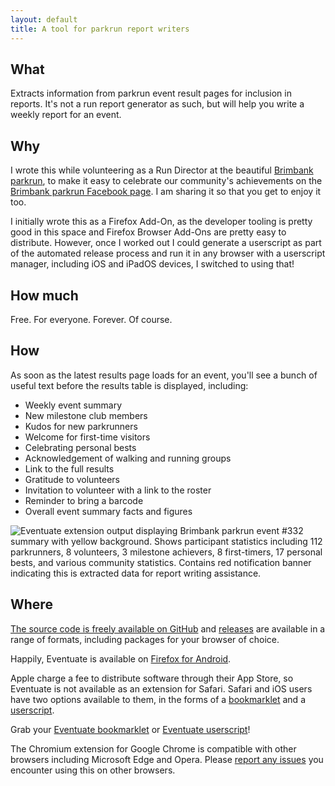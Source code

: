 ```yaml
---
layout: default
title: A tool for parkrun report writers
---
```


## What

Extracts information from parkrun event result pages for inclusion in reports. It's not a run report generator as such, but will help you write a weekly report for an event.

## Why

I wrote this while volunteering as a Run Director at the beautiful [Brimbank parkrun][brimbank], to make it easy to celebrate our community's achievements on the [Brimbank parkrun Facebook page][facebook]. I am sharing it so that you get to enjoy it too.

I initially wrote this as a Firefox Add-On, as the developer tooling is pretty good in this space and Firefox Browser Add-Ons are pretty easy to distribute. However, once I worked out I could generate a userscript as part of the automated release process and run it in any browser with a userscript manager, including iOS and iPadOS devices, I switched to using that!

## How much

Free. For everyone. Forever. Of course.

## How

As soon as the latest results page loads for an event, you'll see a bunch of useful text before the results table is displayed, including:

- Weekly event summary
- New milestone club members
- Kudos for new parkrunners
- Welcome for first-time visitors
- Celebrating personal bests
- Acknowledgement of walking and running groups
- Link to the full results
- Gratitude to volunteers
- Invitation to volunteer with a link to the roster
- Reminder to bring a barcode
- Overall event summary facts and figures

![Eventuate extension output displaying Brimbank parkrun event #332 summary with yellow background. Shows participant statistics including 112 parkrunners, 8 volunteers, 3 milestone achievers, 8 first-timers, 17 personal bests, and various community statistics. Contains red notification banner indicating this is extracted data for report writing assistance.][eventuate-results-summary-image]

## Where

[The source code is freely available on GitHub][github] and [releases][releases] are available in a range of formats, including packages for your browser of choice.

Happily, Eventuate is available on [Firefox for Android][firefox-android].

Apple charge a fee to distribute software through their App Store, so Eventuate is not available as an extension for Safari. Safari and iOS users have two options available to them, in the forms of a [bookmarklet][bookmarklet-wiki] and a [userscript][userscript-wiki].

Grab your [Eventuate bookmarklet][bookmarklet] or [Eventuate userscript][userscript]!

The Chromium extension for Google Chrome is compatible with other browsers including Microsoft Edge and Opera. Please [report any issues][issues] you encounter using this on other browsers.

<!-- Links -->
[brimbank]: https://www.parkrun.com.au/brimbank/
[facebook]: https://www.facebook.com/brimbankparkrun
[github]: https://github.com/johnsyweb/eventuate
[releases]: https://github.com/johnsyweb/eventuate/releases/
[firefox-android]: https://www.mozilla.org/firefox/browsers/mobile/android/
[bookmarklet-wiki]: https://en.wikipedia.org/wiki/Bookmarklet
[userscript-wiki]: https://en.wikipedia.org/wiki/Userscript
[bookmarklet]: ./bookmarklet.html
[userscript]: ./eventuate.user.js
[issues]: https://github.com/johnsyweb/eventuate/issues/new

<!-- Images -->
[eventuate-results-summary-image]: ./images/eventuate-results-summary.png
